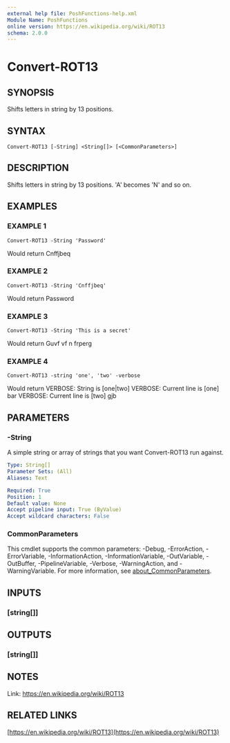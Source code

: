 ```yaml
---
external help file: PoshFunctions-help.xml
Module Name: PoshFunctions
online version: https://en.wikipedia.org/wiki/ROT13
schema: 2.0.0
---
```


# Convert-ROT13

## SYNOPSIS
Shifts letters in string by 13 positions.

## SYNTAX

```
Convert-ROT13 [-String] <String[]> [<CommonParameters>]
```

## DESCRIPTION
Shifts letters in string by 13 positions.
'A' becomes 'N' and so on.

## EXAMPLES

### EXAMPLE 1
```
Convert-ROT13 -String 'Password'
```

Would return
Cnffjbeq

### EXAMPLE 2
```
Convert-ROT13 -String 'Cnffjbeq'
```

Would return
Password

### EXAMPLE 3
```
Convert-ROT13 -String 'This is a secret'
```

Would return
Guvf vf n frperg

### EXAMPLE 4
```
Convert-ROT13 -string 'one', 'two' -verbose
```

Would return
VERBOSE: String is \[one|two\]
VERBOSE: Current line is \[one\]
bar
VERBOSE: Current line is \[two\]
gjb

## PARAMETERS

### -String
A simple string or array of strings that you want Convert-ROT13 run against.

```yaml
Type: String[]
Parameter Sets: (All)
Aliases: Text

Required: True
Position: 1
Default value: None
Accept pipeline input: True (ByValue)
Accept wildcard characters: False
```

### CommonParameters
This cmdlet supports the common parameters: -Debug, -ErrorAction, -ErrorVariable, -InformationAction, -InformationVariable, -OutVariable, -OutBuffer, -PipelineVariable, -Verbose, -WarningAction, and -WarningVariable. For more information, see [about_CommonParameters](http://go.microsoft.com/fwlink/?LinkID=113216).

## INPUTS

### [string[]]
## OUTPUTS

### [string[]]
## NOTES
Link:       https://en.wikipedia.org/wiki/ROT13

## RELATED LINKS

[https://en.wikipedia.org/wiki/ROT13](https://en.wikipedia.org/wiki/ROT13)

